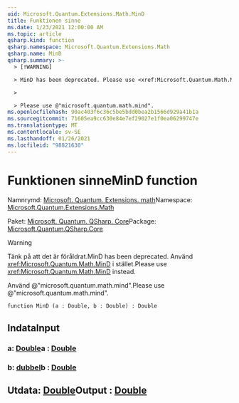 ```yaml
---
uid: Microsoft.Quantum.Extensions.Math.MinD
title: Funktionen sinne
ms.date: 1/23/2021 12:00:00 AM
ms.topic: article
qsharp.kind: function
qsharp.namespace: Microsoft.Quantum.Extensions.Math
qsharp.name: MinD
qsharp.summary: >-
  > [!WARNING]

  > MinD has been deprecated. Please use <xref:Microsoft.Quantum.Math.MinD> instead.

  >

  > Please use @"microsoft.quantum.math.mind".
ms.openlocfilehash: 90ac403f6c36c5be5bdd0bea2b1566d929a41b1a
ms.sourcegitcommit: 71605ea9cc630e84e7ef29027e1f0ea06299747e
ms.translationtype: MT
ms.contentlocale: sv-SE
ms.lasthandoff: 01/26/2021
ms.locfileid: "98821630"
---
```

# <a name="mind-function"></a><span data-ttu-id="b4811-102">Funktionen sinne</span><span class="sxs-lookup"><span data-stu-id="b4811-102">MinD function</span></span>

<span data-ttu-id="b4811-103">Namnrymd: [Microsoft. Quantum. Extensions. math](xref:Microsoft.Quantum.Extensions.Math)</span><span class="sxs-lookup"><span data-stu-id="b4811-103">Namespace: [Microsoft.Quantum.Extensions.Math](xref:Microsoft.Quantum.Extensions.Math)</span></span>

<span data-ttu-id="b4811-104">Paket: [Microsoft. Quantum. QSharp. Core](https://nuget.org/packages/Microsoft.Quantum.QSharp.Core)</span><span class="sxs-lookup"><span data-stu-id="b4811-104">Package: [Microsoft.Quantum.QSharp.Core](https://nuget.org/packages/Microsoft.Quantum.QSharp.Core)</span></span>


> [!WARNING]
> <span data-ttu-id="b4811-105">Tänk på att det är föråldrat.</span><span class="sxs-lookup"><span data-stu-id="b4811-105">MinD has been deprecated.</span></span> <span data-ttu-id="b4811-106">Använd <xref:Microsoft.Quantum.Math.MinD> i stället.</span><span class="sxs-lookup"><span data-stu-id="b4811-106">Please use <xref:Microsoft.Quantum.Math.MinD> instead.</span></span>
>
> <span data-ttu-id="b4811-107">Använd @"microsoft.quantum.math.mind".</span><span class="sxs-lookup"><span data-stu-id="b4811-107">Please use @"microsoft.quantum.math.mind".</span></span>



```qsharp
function MinD (a : Double, b : Double) : Double
```


## <a name="input"></a><span data-ttu-id="b4811-108">Indata</span><span class="sxs-lookup"><span data-stu-id="b4811-108">Input</span></span>

### <a name="a--double"></a><span data-ttu-id="b4811-109">a: [Double](xref:microsoft.quantum.lang-ref.double)</span><span class="sxs-lookup"><span data-stu-id="b4811-109">a : [Double](xref:microsoft.quantum.lang-ref.double)</span></span>




### <a name="b--double"></a><span data-ttu-id="b4811-110">b: [dubbel](xref:microsoft.quantum.lang-ref.double)</span><span class="sxs-lookup"><span data-stu-id="b4811-110">b : [Double](xref:microsoft.quantum.lang-ref.double)</span></span>





## <a name="output--double"></a><span data-ttu-id="b4811-111">Utdata: [Double](xref:microsoft.quantum.lang-ref.double)</span><span class="sxs-lookup"><span data-stu-id="b4811-111">Output : [Double](xref:microsoft.quantum.lang-ref.double)</span></span>

